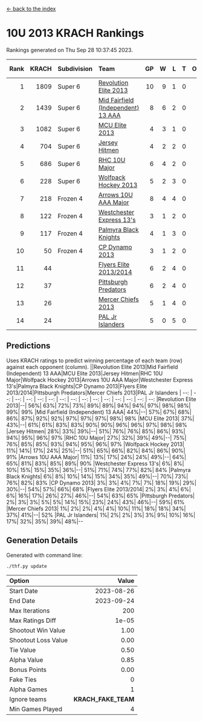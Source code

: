 [<- back to the index](readme.md)
# 10U 2013 KRACH Rankings
Rankings generated on Thu Sep 28 10:37:45 2023.

Rank|KRACH|Subdivision|Team|GP|W|L|T|OTW|OTL|SoS|Exp Wins|Win Diff
---:|---:|:---|:---|---:|---:|---:|---:|---:|---:|---:|---:|---:
1|1809|Super 6|[Revolution Elite 2013](https://gamesheetstats.com/seasons/3664/teams/140904/schedule)|10|9|1|0|0|0|307|9.8|-0.0
2|1439|Super 6|[Mid Fairfield (Independent) 13 AAA](https://gamesheetstats.com/seasons/3664/teams/140891/schedule)|8|6|2|0|0|0|643|6.8|-0.0
3|1082|Super 6|[MCU Elite 2013](https://gamesheetstats.com/seasons/3664/teams/140889/schedule)|4|3|1|0|0|0|376|3.8|-0.0
4|704|Super 6|[Jersey Hitmen](https://gamesheetstats.com/seasons/3664/teams/140893/schedule)|4|2|2|0|0|0|769|2.8|-0.0
5|686|Super 6|[RHC 10U Major](https://gamesheetstats.com/seasons/3664/teams/140895/schedule)|6|4|2|0|1|0|509|4.8|-0.0
6|228|Super 6|[Wolfpack Hockey 2013](https://gamesheetstats.com/seasons/3664/teams/140894/schedule)|5|2|3|0|0|0|519|2.8|-0.0
7|218|Frozen 4|[Arrows 10U AAA Major](https://gamesheetstats.com/seasons/3664/teams/140902/schedule)|8|4|4|0|0|0|797|4.9|0.0
8|122|Frozen 4|[Westchester Express 13's](https://gamesheetstats.com/seasons/3664/teams/140899/schedule)|3|1|2|0|0|0|915|1.9|0.0
9|117|Frozen 4|[Palmyra Black Knights](https://gamesheetstats.com/seasons/3664/teams/140906/schedule)|4|1|3|0|0|1|368|1.8|-0.0
10|50|Frozen 4|[CP Dynamo 2013](https://gamesheetstats.com/seasons/3664/teams/140901/schedule)|3|1|2|0|0|0|118|1.9|0.0
11|44||[Flyers Elite 2013/2014](https://gamesheetstats.com/seasons/3664/teams/140898/schedule)|6|2|4|0|0|0|153|2.9|0.0
12|37||[Pittsburgh Predators](https://gamesheetstats.com/seasons/3664/teams/140907/schedule)|6|2|4|0|0|0|539|2.9|0.0
13|26||[Mercer Chiefs 2013](https://gamesheetstats.com/seasons/3664/teams/140897/schedule)|5|1|4|0|0|0|502|1.9|0.0
14|24||[PAL Jr Islanders](https://gamesheetstats.com/seasons/3664/teams/140903/schedule)|5|0|5|0|0|0|953|0.9|0.0

## Predictions
Uses KRACH ratings to predict winning percentage of each team (row) against each opponent (column).
||Revolution Elite 2013|Mid Fairfield (Independent) 13 AAA|MCU Elite 2013|Jersey Hitmen|RHC 10U Major|Wolfpack Hockey 2013|Arrows 10U AAA Major|Westchester Express 13's|Palmyra Black Knights|CP Dynamo 2013|Flyers Elite 2013/2014|Pittsburgh Predators|Mercer Chiefs 2013|PAL Jr Islanders
| --: | --: | --: | --: | --: | --: | --: | --: | --: | --: | --: | --: | --: | --: | --: 
|Revolution Elite 2013|--| 56%| 63%| 72%| 73%| 89%| 89%| 94%| 94%| 97%| 98%| 98%| 99%| 99%
|Mid Fairfield (Independent) 13 AAA| 44%|--| 57%| 67%| 68%| 86%| 87%| 92%| 92%| 97%| 97%| 97%| 98%| 98%
|MCU Elite 2013| 37%| 43%|--| 61%| 61%| 83%| 83%| 90%| 90%| 96%| 96%| 97%| 98%| 98%
|Jersey Hitmen| 28%| 33%| 39%|--| 51%| 76%| 76%| 85%| 86%| 93%| 94%| 95%| 96%| 97%
|RHC 10U Major| 27%| 32%| 39%| 49%|--| 75%| 76%| 85%| 85%| 93%| 94%| 95%| 96%| 97%
|Wolfpack Hockey 2013| 11%| 14%| 17%| 24%| 25%|--| 51%| 65%| 66%| 82%| 84%| 86%| 90%| 91%
|Arrows 10U AAA Major| 11%| 13%| 17%| 24%| 24%| 49%|--| 64%| 65%| 81%| 83%| 85%| 89%| 90%
|Westchester Express 13's|  6%|  8%| 10%| 15%| 15%| 35%| 36%|--| 51%| 71%| 74%| 77%| 82%| 84%
|Palmyra Black Knights|  6%|  8%| 10%| 14%| 15%| 34%| 35%| 49%|--| 70%| 73%| 76%| 82%| 83%
|CP Dynamo 2013|  3%|  3%|  4%|  7%|  7%| 18%| 19%| 29%| 30%|--| 54%| 57%| 66%| 68%
|Flyers Elite 2013/2014|  2%|  3%|  4%|  6%|  6%| 16%| 17%| 26%| 27%| 46%|--| 54%| 63%| 65%
|Pittsburgh Predators|  2%|  3%|  3%|  5%|  5%| 14%| 15%| 23%| 24%| 43%| 46%|--| 59%| 61%
|Mercer Chiefs 2013|  1%|  2%|  2%|  4%|  4%| 10%| 11%| 18%| 18%| 34%| 37%| 41%|--| 52%
|PAL Jr Islanders|  1%|  2%|  2%|  3%|  3%|  9%| 10%| 16%| 17%| 32%| 35%| 39%| 48%|--

## Generation Details

Generated with command line:
```
./thf.py update
```

| Option | Value |
| :----- | ----: |
| Start Date | 2023-08-26 |
| End Date | 2023-09-24 |
| Max Iterations | 200 |
| Max Ratings Diff | 1e-05 |
| Shootout Win Value | 1.00 |
| Shootout Loss Value | 0.00 |
| Tie Value | 0.50 |
| Alpha Value | 0.85 |
| Bonus Points | 0.00 |
| Fake Ties | 0 |
| Alpha Games | 1 |
| Ignore teams | __KRACH_FAKE_TEAM__ |
| Min Games Played | 4 |

